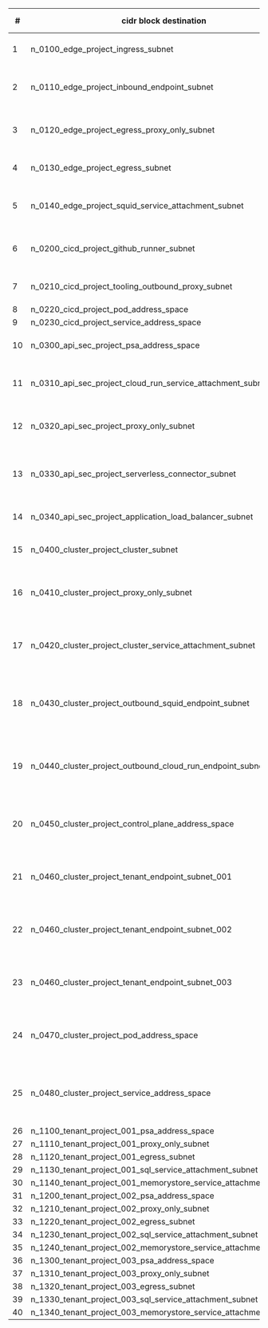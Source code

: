 |#    |cidr block destination                                           |tst                 |stg                 |prd                |hosts count  |subnet_name                                   |
|---  |---                                                              |---                 |---                 |---                |---          |---                                           |
|1    |n_0100_edge_project_ingress_subnet                               |10.0.0.0/24         |10.64.0.0/24        |10.128.0.0/24      |256          |sb-{env}-edge-euw2-ingress                    |
|2    |n_0110_edge_project_inbound_endpoint_subnet                      |10.0.1.0/24         |10.64.1.0/24        |10.128.1.0/24      |256          |sb-{env}-edge-euw2-ingress-psc-ep             |
|3    |n_0120_edge_project_egress_proxy_only_subnet                     |10.0.2.0/23         |10.64.2.0/23        |10.128.2.0/23      |512          |sb-{env}-edge-euw2-egress-lib-proxy-only      |
|4    |n_0130_edge_project_egress_subnet                                |10.0.4.0/24         |10.64.4.0/24        |10.128.4.0/24      |256          |sb-{env}-edge-euw2-egress                     |
|5    |n_0140_edge_project_squid_service_attachment_subnet              |10.0.5.0/24         |10.64.5.0/24        |10.128.5.0/24      |256          |sb-{env}-edge-euw2-egress-squid-psc-a         |
|6    |n_0200_cicd_project_github_runner_subnet                         |10.0.16.0/24        |10.64.16.0/24       |10.128.16.0/24     |256          |sb-{env}-tool-euw2-egress-gh-runners          |
|7    |n_0210_cicd_project_tooling_outbound_proxy_subnet                |10.0.17.0/24        |10.64.17.0/24       |10.128.17.0/24     |256          |sb-{env}-tool-euw2-egress                     |
|8    |n_0220_cicd_project_pod_address_space                            |100.64.0.0/20       |100.72.0.0/20       |100.80.0.0/20      |4096         |undefined                                     |
|9    |n_0230_cicd_project_service_address_space                        |100.64.16.0/20      |100.72.16.0/20      |100.80.16.0/20     |4096         |undefined                                     |
|10   |n_0300_api_sec_project_psa_address_space                         |10.0.32.0/24        |10.64.32.0/24       |10.128.32.0/24     |256          |sb-{env}-api-sec-euw2-psa                     |
|11   |n_0310_api_sec_project_cloud_run_service_attachment_subnet       |10.0.33.0/24        |10.64.33.0/24       |10.128.33.0/24     |256          |sb-{env}-api-sec-euw2-cloud-run-psc-a         |
|12   |n_0320_api_sec_project_proxy_only_subnet                         |10.0.34.0/23        |10.64.34.0/23       |10.128.34.0/23     |512          |sb-{env}-api-sec-euw2-ilb-proxy-only          |
|13   |n_0330_api_sec_project_serverless_connector_subnet               |10.0.36.0/28        |10.64.36.0/28       |10.128.36.0/28     |16           |sb-{env}-api-sec-euw2-serverless-connector    |
|14   |n_0340_api_sec_project_application_load_balancer_subnet          |10.0.36.16/29       |10.64.36.16/29      |10.128.36.16/29    |8            |sb-{env}-api-sec-euw2-ilb                     |
|15   |n_0400_cluster_project_cluster_subnet                            |10.2.0.0/16         |10.66.0.0/16        |10.130.0.0/16      |65536        |sb-{env}-gkemt-euw2-cluster                   |
|16   |n_0410_cluster_project_proxy_only_subnet                         |10.3.0.0/23         |10.67.0.0/23        |10.131.0.0/23      |512          |sb-{env}-gkemt-euw2-cluster-proxy-only        |
|17   |n_0420_cluster_project_cluster_service_attachment_subnet         |10.3.2.0/24         |10.67.2.0/24        |10.131.2.0/24      |256          |sb-{env}-gkemt-euw2-cluster-psc-a             |
|18   |n_0430_cluster_project_outbound_squid_endpoint_subnet            |10.3.3.0/24         |10.67.3.0/24        |10.131.3.0/24      |256          |sb-{env}-gkemt-euw2-cluster-squid-psc-ep      |
|19   |n_0440_cluster_project_outbound_cloud_run_endpoint_subnet        |10.3.4.0/24         |10.67.4.0/24        |10.131.4.0/24      |256          |sb-{env}-gkemt-euw2-cluster-cloud-run-psc-ep  |
|20   |n_0450_cluster_project_control_plane_address_space               |10.3.5.0/28         |10.67.5.0/28        |10.131.5.0/28      |16           |sb-{env}-gkemt-euw2-cluster-control-plane     |
|21   |n_0460_cluster_project_tenant_endpoint_subnet_001                |10.3.6.0/24         |10.67.6.0/24        |10.131.6.0/24      |256          |sb-{env}-gkemt-euw2-tenant-001-psc-ep         |
|22   |n_0460_cluster_project_tenant_endpoint_subnet_002                |10.3.7.0/24         |10.67.7.0/24        |10.131.7.0/24      |256          |sb-{env}-gkemt-euw2-tenant-002-psc-ep         |
|23   |n_0460_cluster_project_tenant_endpoint_subnet_003                |10.3.8.0/24         |10.67.8.0/24        |10.131.8.0/24      |256          |sb-{env}-gkemt-euw2-tenant-003-psc-ep         |
|24   |n_0470_cluster_project_pod_address_space                         |100.65.0.0/16       |100.73.0.0/16       |100.81.0.0/16      |65536        |sb-{env}-gkemt-euw2-pod-address-space         |
|25   |n_0480_cluster_project_service_address_space                     |100.66.0.0/16       |100.74.0.0/16       |100.82.0.0/16      |65536        |sb-{env}-gkemt-euw2-service-address-space     |
|26   |n_1100_tenant_project_001_psa_address_space                      |10.32.0.0/21        |10.96.0.0/21        |10.160.0.0/21      |2048         |undefined                                     |
|27   |n_1110_tenant_project_001_proxy_only_subnet                      |10.32.8.0/24        |10.96.8.0/24        |10.160.8.0/24      |256          |undefined                                     |
|28   |n_1120_tenant_project_001_egress_subnet                          |10.32.9.0/24        |10.96.9.0/24        |10.160.9.0/24      |256          |undefined                                     |
|29   |n_1130_tenant_project_001_sql_service_attachment_subnet          |10.32.10.0/24       |10.96.10.0/24       |10.160.10.0/24     |256          |undefined                                     |
|30   |n_1140_tenant_project_001_memorystore_service_attachment_subnet  |10.32.11.0/24       |10.96.11.0/24       |10.160.11.0/24     |256          |undefined                                     |
|31   |n_1200_tenant_project_002_psa_address_space                      |10.32.16.0/21       |10.96.16.0/21       |10.160.16.0/21     |2048         |undefined                                     |
|32   |n_1210_tenant_project_002_proxy_only_subnet                      |10.32.24.0/24       |10.96.24.0/24       |10.160.24.0/24     |256          |undefined                                     |
|33   |n_1220_tenant_project_002_egress_subnet                          |10.32.25.0/24       |10.96.25.0/24       |10.160.25.0/24     |256          |undefined                                     |
|34   |n_1230_tenant_project_002_sql_service_attachment_subnet          |10.32.26.0/24       |10.96.26.0/24       |10.160.26.0/24     |256          |undefined                                     |
|35   |n_1240_tenant_project_002_memorystore_service_attachment_subnet  |10.32.27.0/24       |10.96.27.0/24       |10.160.27.0/24     |256          |undefined                                     |
|36   |n_1300_tenant_project_003_psa_address_space                      |10.32.32.0/21       |10.96.32.0/21       |10.160.32.0/21     |2048         |undefined                                     |
|37   |n_1310_tenant_project_003_proxy_only_subnet                      |10.32.40.0/24       |10.96.40.0/24       |10.160.40.0/24     |256          |undefined                                     |
|38   |n_1320_tenant_project_003_egress_subnet                          |10.32.41.0/24       |10.96.41.0/24       |10.160.41.0/24     |256          |undefined                                     |
|39   |n_1330_tenant_project_003_sql_service_attachment_subnet          |10.32.42.0/24       |10.96.42.0/24       |10.160.42.0/24     |256          |undefined                                     |
|40   |n_1340_tenant_project_003_memorystore_service_attachment_subnet  |10.32.43.0/24       |10.96.43.0/24       |10.160.43.0/24     |256          |undefined                                     |
